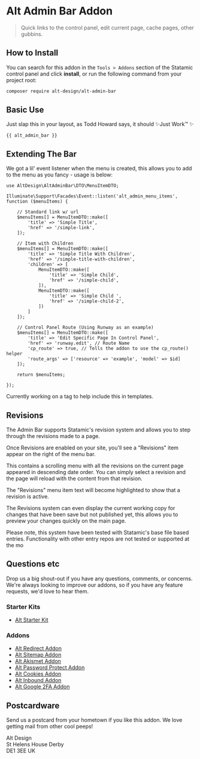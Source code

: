 # Alt Admin Bar Addon

> Quick links to the control panel, edit current page, cache pages, other gubbins.

## How to Install

You can search for this addon in the `Tools > Addons` section of the Statamic control panel and click **install**, or run the following command from your project root:

``` bash
composer require alt-design/alt-admin-bar
```

## Basic Use

Just slap this in your layout, as Todd Howard says, it should ✨Just Work™ ✨ 

```
{{ alt_admin_bar }}
```

## Extending The Bar

We got a lil' event listener when the menu is created, this allows you to add to the menu as you fancy - usage is below:

```
use AltDesign\AltAdminBar\DTO\MenuItemDTO;

Illuminate\Support\Facades\Event::listen('alt_admin_menu_items', function ($menuItems) {
    
    // Standard link w/ url
    $menuItems[] = MenuItemDTO::make([
        'title' => 'Simple Title',
        'href' => '/simple-link',
    ]);
    
    // Item with Children
    $menuItems[] = MenuItemDTO::make([
        'title' => 'Simple Title With Children',
        'href' => '/simple-title-with-children',
        'children' => [
            MenuItemDTO::make([
                'title' => 'Simple Child',
                'href' => '/simple-child',
            ]),
            MenuItemDTO::make([
                'title' => 'Simple Child ',
                'href' => '/simple-child-2',
            ])
        ]
    ]);
    
    // Control Panel Route (Using Runway as an example)
    $menuItems[] = MenuItemDTO::make([
        'title' => 'Edit Specific Page In Control Panel',
        'href' => 'runway.edit', // Route Name
        'cp_route' => true, // Tells the addon to use the cp_route() helper
        'route_args' => ['resource' => 'example', 'model' => $id]
    ]);
    
    return $menuItems;
    
});
```

Currently working on a tag to help include this in templates.

## Revisions

The Admin Bar supports Statamic's revision system and allows you to step through the revisions made to a page.

Once Revisions are enabled on your site, you'll see a "Revisions" item appear on the right of the menu bar.

This contains a scrolling menu with all the revisions on the current page appeared in descending date order. 
You can simply select a revision and the page will reload with the content from that revision.

The "Revisions" menu item text will become highlighted to show that a revision is active. 

The Revisions system can even display the current working copy for changes that have been save but not published yet,
this allows you to preview your changes quickly on the main page.

Please note, this system have been tested with Statamic's base file based entries. Functionality with other entry repos 
are not tested or supported at the mo

## Questions etc

Drop us a big shout-out if you have any questions, comments, or concerns. We're always looking to improve our addons, so if you have any feature requests, we'd love to hear them.

### Starter Kits
- [Alt Starter Kit](https://statamic.com/starter-kits/alt-design/alt-starter-kit)

### Addons
- [Alt Redirect Addon](https://github.com/alt-design/Alt-Redirect-Addon)
- [Alt Sitemap Addon](https://github.com/alt-design/Alt-Sitemap-Addon)
- [Alt Akismet Addon](https://github.com/alt-design/Alt-Akismet-Addon)
- [Alt Password Protect Addon](https://github.com/alt-design/Alt-Password-Protect-Addon)
- [Alt Cookies Addon](https://github.com/alt-design/Alt-Cookies-Addon)
- [Alt Inbound Addon](https://github.com/alt-design/Alt-Inbound-Addon)
- [Alt Google 2FA Addon](https://github.com/alt-design/Alt-Google-2fa-Addon)

## Postcardware

Send us a postcard from your hometown if you like this addon. We love getting mail from other cool peeps!

Alt Design  
St Helens House
Derby  
DE1 3EE
UK  

